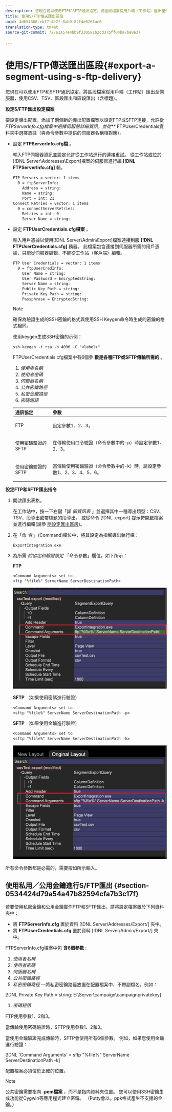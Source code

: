 ```yaml
---
description: 您現在可以使用FTP和SFTP通訊協定，將區段檔案從用戶端（工作站）匯出至伺服器，使用CSV、TSV、區段匯出和區段匯出（含標題）。
title: 使用S/FTP傳送匯出區段
uuid: 4d654368-cbf7-4e7f-8ab9-82f4e0261ac6
translation-type: tm+mt
source-git-commit: 72761a57e4bb9f230581b2cd37bff04ba7be8e37

---
```



# 使用S/FTP傳送匯出區段{#export-a-segment-using-s-ftp-delivery}

您現在可以使用FTP和SFTP通訊協定，將區段檔案從用戶端（工作站）匯出至伺服器，使用CSV、TSV、區段匯出和區段匯出（含標題）。

**設定S/FTP匯出設定檔案**

要設定導出配置，添加了兩個新的導出配置檔案以設定FTP或SFTP連接，允許從 *FTPServerInfo.cfg檔案中選擇伺服器詳細資訊，並從*** FTPUserCredentials資料夾中選擇憑據（與命令參數中提供的伺服器名稱相對應）。

* 設定 **FTPServerInfo.cfg檔** 。

   輸入FTP伺服器資訊並設定允許從工作站進行的連接重試。 從工作站或位於[!DNL Server\Addresses\Export\]檔案的伺服器進行編 **[!DNL FTPServerInfo.cfg]** 輯。

   ```
   FTP Servers = vector: 1 items 
     0 = ftpServerInfo:  
       Address = string:  
       Name = string:  
       Port = int: 21 
   Connect Retries = vector: 1 items 
     0 = connectServerRetries:  
       Retries = int: 0 
       Server Name = string:
   ```

* 設定 **FTPUserCredentials.cfg檔案** 。

   輸入用戶憑據以使用[!DNL Server\Admin\Export\]檔案連接到服 **[!DNL FTPUserCredentials.cfg]** 務器。 此檔案包含連接到伺服器所需的用戶憑據，只能從伺服器編輯，不能從工作站（客戶端）編輯。

   ```
   FTP User Credentials = vector: 1 items 
     0 = ftpUserCredInfo: 
       User Name = string:  
       User Password = EncryptedString:  
       Server Name = string:  
       Public Key Path = string:  
       Private Key Path = string:  
       Passphrase = EncryptedString:
   ```

   >[!NOTE]
   >
   >確保為驗證生成的SSH密鑰的格式與使用SSH Keygen命令時生成的密鑰的格式相同。
   >
   >使用keygen生成SSH密鑰的示例：
   >
   >```
   >ssh-keygen -t rsa -b 4096 -C "<label>"
   >```

   FTPUserCredentials.cfg檔案中有6個參 **數是各種FTP或SFTP傳輸所需的** 。

   1. *使用者名稱*
   1. *使用者密碼*
   1. *伺服器名稱*
   1. *公共密鑰路徑*
   1. *私密金鑰路徑*
   1. *密碼短語*
   <table id="table_4EB416DC770D4D1AA4FAD9676C0D680C"> 
    <thead> 
      <tr> 
      <th colname="col1" class="entry"> 通訊協定 </th> 
      <th colname="col2" class="entry"> 參數 </th> 
      </tr> 
    </thead>
    <tbody> 
      <tr> 
      <td colname="col1"> <p>FTP </p> </td> 
      <td colname="col2"> <p>設定參數1、2、3。 </p> </td> 
      </tr> 
      <tr> 
      <td colname="col1"> <p>使用密碼驗證的SFTP </p> </td> 
      <td colname="col2"> <p>在傳輸使用口令驗證（命令參數中的-p）時設定參數1、2、3。 </p> </td> 
      </tr> 
      <tr> 
      <td colname="col1"> <p>使用密鑰驗證的SFTP </p> </td> 
      <td colname="col2"> <p>當傳輸使用密鑰驗證（命令參數中的-k）時，請設定參數1、2、3、4、5、6。 </p> </td> 
      </tr> 
    </tbody> 
    </table>

**設定FTP和SFTP匯出指令**

1. 開啟匯出表格。

   在工作站中，按一下右鍵「詳 *細資訊表* 」並選擇其中一種導出類型：CSV、TSV、段導出或帶標題的段導出。 或從命令 [!DNL .export] 提示符開啟檔案並進行編輯(請參 [閱設定匯出區段](../../../home/c-get-started/c-exp-data-seg-exp/t-config-sgts-expt.md#task-8857f221fa66463990ec9b60db6db372))。

1. 在「命 *令* 」(Command)欄位中，將其設定為指嚮導出執行檔：

   ```
   ExportIntegration.exe
   ```

1. 為所需 *的協定和驗證設定* 「命令參數」欄位，如下所示：

   **FTP**

   ```
   <Command Arguments> set to  
   <ftp "%file%" ServerName ServerDestinationPath>
   ```

   ![](assets/FTP_Command_arguments.png)

   **SFTP** （如果使用密碼進行驗證）

   ```
   <Command Arguments> set to  
   <sftp "%file%" ServerName ServerDestinationPath -p>
   ```

   **SFTP** （如果使用金鑰進行驗證）

   ```
   <Command Arguments> set to  
   <sftp "%file%" ServerName ServerDestinationPath -k>
   ```

   ![](assets/SFTP_command_arguments.png)

所有命令參數都是必需的，需要按如所示輸入。

## 使用私用／公用金鑰進行S/FTP匯出 {#section-0534424d79a54a47b82594cfa7b3c17f}

若要使用私密金鑰和公用金鑰實作FTP和SFTP匯出，請將設定檔案置於下列資料夾中：

* 將 **FTPServerInfo.cfg** 置於資料 [!DNL Server/Addresses/Export/] 夾中。
* 將 **FTPUserCredentials.cfg** 置於資料 [!DNL Server/Admin/Export/] 夾中。

FTPServerInfo.cfg檔案中包 **含6個參數** :

1. *使用者名稱*
1. *使用者密碼*
1. *伺服器名稱*
1. *公共密鑰路徑*
1. *私密密鑰路徑* —將私密密鑰路徑放置在配置檔案中，不帶副檔名，例如：

[!DNL Private Key Path = string: E:\\Server\\campaign\\campaignprivatekey]

1. *密碼短語*

FTP使用參數1、2和3。

當傳輸使用密碼驗證時，SFTP使用參數1、2和3。

當使用金鑰驗證完成傳輸時，SFTP會使用所有6個參數。 例如，如果您使用金鑰進行驗證：

[!DNL 'Command Arguments' = sftp "%file%" ServerName ServerDestinationPath -k]

配置檔案必須位於正確的位置。

>[!NOTE]
>
>公共密鑰需要指向 **.pem檔案** ，而不是指向資料夾位置。 您可以使用SSH密鑰生成功能從Cygwin等應用程式建立密鑰。 （Putty會以。ppk格式產生不支援的金鑰。）
